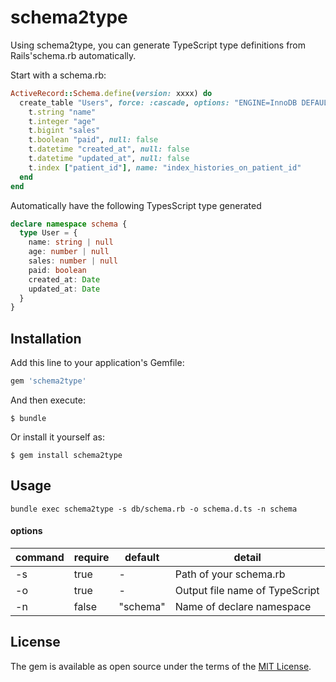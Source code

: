 # schema2type
Using schema2type, you can generate TypeScript type definitions from Rails'schema.rb automatically.

Start with a schema.rb:

```ruby
ActiveRecord::Schema.define(version: xxxx) do
  create_table "Users", force: :cascade, options: "ENGINE=InnoDB DEFAULT CHARSET=utf8" do |t|
    t.string "name"
    t.integer "age"
    t.bigint "sales"
    t.boolean "paid", null: false
    t.datetime "created_at", null: false
    t.datetime "updated_at", null: false
    t.index ["patient_id"], name: "index_histories_on_patient_id"
  end
end
```

Automatically have the following TypesScript type generated

```typescript
declare namespace schema {
  type User = {
    name: string | null
    age: number | null
    sales: number | null
    paid: boolean
    created_at: Date
    updated_at: Date
  }
}
```

## Installation

Add this line to your application's Gemfile:

```ruby
gem 'schema2type'
```

And then execute:

    $ bundle

Or install it yourself as:

    $ gem install schema2type
    


## Usage

```
bundle exec schema2type -s db/schema.rb -o schema.d.ts -n schema
```

#### options

|command | require | default | detail |
|---|---|---|---|
| -s | true | - | Path of your schema.rb  |
| -o | true | - | Output file name of TypeScript |
| -n | false | "schema" | Name of declare namespace |

## License

The gem is available as open source under the terms of the [MIT License](https://opensource.org/licenses/MIT).


